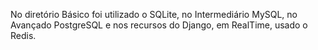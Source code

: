 No diretório Básico foi utilizado o SQLite, no Intermediário MySQL, no Avançado PostgreSQL e nos recursos do Django, em RealTime, usado o Redis.
